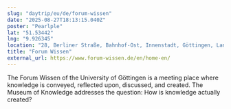 ```yaml
---
slug: "daytrip/eu/de/forum-wissen"
date: "2025-08-27T18:13:15.040Z"
poster: "Pearlple"
lat: "51.53442"
lng: "9.926345"
location: "28, Berliner Straße, Bahnhof-Ost, Innenstadt, Göttingen, Landkreis Göttingen, Lower Saxony, 37073, Germany"
title: "Forum Wissen"
external_url: https://www.forum-wissen.de/en/home-en/
---
```

The Forum Wissen of the University of Göttingen is a meeting place where knowledge is conveyed, reflected upon, discussed, and created.
The Museum of Knowledge addresses the question: How is knowledge actually created?